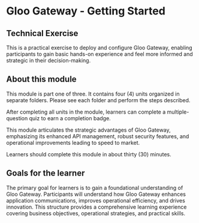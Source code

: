 # Gloo Gateway - Getting Started

## Technical Exercise

This is a practical exercise to deploy and configure Gloo Gateway, enabling participants to gain basic hands-on experience and feel more informed and strategic in their decision-making.

## About this module

This module is part one of three. It contains four (4) units organized in separate folders. Please see each folder and perform the steps described.

After completing all units in the module, learners can complete a multiple-question quiz to earn a completion badge.

This module articulates the strategic advantages of Gloo Gateway, emphasizing its enhanced API management, robust security features, and operational improvements leading to speed to market.

Learners should complete this module in about thirty (30) minutes.

## Goals for the learner
The primary goal for learners is to gain a foundational understanding of Gloo Gateway. Participants will understand how Gloo Gateway enhances application communications, improves operational efficiency, and drives innovation. This structure provides a comprehensive learning experience covering business objectives, operational strategies, and practical skills.
